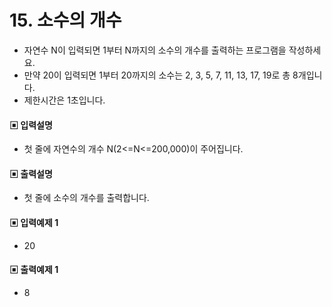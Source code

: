 # 15. 소수의 개수
* 자연수 N이 입력되면 1부터 N까지의 소수의 개수를 출력하는 프로그램을 작성하세요.
* 만약 20이 입력되면 1부터 20까지의 소수는 2, 3, 5, 7, 11, 13, 17, 19로 총 8개입니다.
* 제한시간은 1초입니다.
#### ▣ 입력설명
* 첫 줄에 자연수의 개수 N(2<=N<=200,000)이 주어집니다.
#### ▣ 출력설명
* 첫 줄에 소수의 개수를 출력합니다.
#### ▣ 입력예제 1
* 20
#### ▣ 출력예제 1
* 8


```ruby

```
